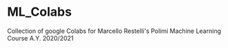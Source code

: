 # ML_Colabs
Collection of google Colabs for Marcello Restelli's Polimi Machine Learning Course A.Y. 2020/2021

